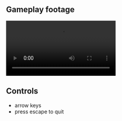 ## Gameplay footage
![RoadObstacleGameSDL2](RoadObstacleGameSDL2.mp4)
 
## Controls
- arrow keys
- press escape to quit
